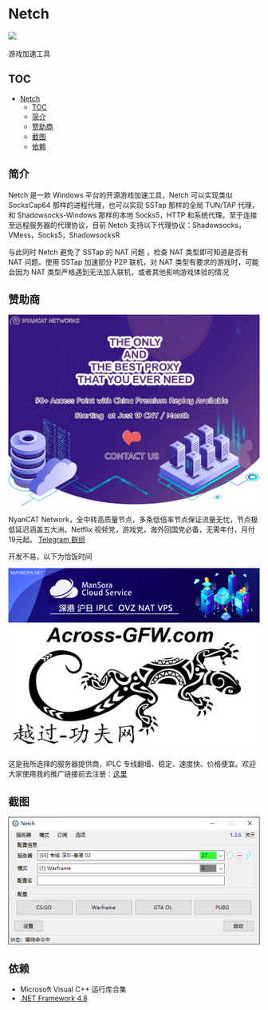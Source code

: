 # Netch
[![](https://img.shields.io/badge/Telegram-频道-blue.svg)](https://t.me/Netch)

游戏加速工具

## TOC
- [Netch](#netch)
	- [TOC](#toc)
	- [简介](#%e7%ae%80%e4%bb%8b)
	- [赞助商](#%e8%b5%9e%e5%8a%a9%e5%95%86)
	- [截图](#%e6%88%aa%e5%9b%be)
	- [依赖](#%e4%be%9d%e8%b5%96)

## 简介

Netch 是一款 Windows 平台的开源游戏加速工具，Netch 可以实现类似 SocksCap64 那样的进程代理，也可以实现 SSTap 那样的全局 TUN/TAP 代理，和 Shadowsocks-Windows 那样的本地 Socks5，HTTP 和系统代理。至于连接至远程服务器的代理协议，目前 Netch 支持以下代理协议：Shadowsocks，VMess，Socks5，ShadowsocksR

与此同时 Netch 避免了 SSTap 的 NAT 问题 ，检查 NAT 类型即可知道是否有 NAT 问题。使用 SSTap 加速部分 P2P 联机，对 NAT 类型有要求的游戏时，可能会因为 NAT 类型严格遇到无法加入联机，或者其他影响游戏体验的情况

## 赞助商

[![NyanCAT](sponsor/nyancat.jpg)](https://nyancat.info)

NyanCAT Network，全中转高质量节点，多条低倍率节点保证流量无忧，节点极低延迟涵盖五大洲。Netflix 视频党，游戏党，海外回国党必备，无需年付，月付19元起。
[Telegram 群组](https://t.me/NyanCaaaat) 

开发不易，以下为恰饭时间

[![ManSora](sponsor/mansora.jpg)](https://www.mansora.net/cart.php)
[![Across-GFW](sponsor/across-gfw.jpg)](https://geckoiplc.com/register?aff=4739)

这是我所选择的服务器提供商，IPLC 专线翻墙、稳定、速度快、价格便宜。欢迎大家使用我的推广链接前去注册：[这里](https://across-gfw.com/register?aff=4739)

## 截图

![主界面](screenshots/main.zh-CN.png)

## 依赖

- Microsoft Visual C++ 运行库合集
- [.NET Framework 4.8](https://dotnet.microsoft.com/download/dotnet-framework/net48)

